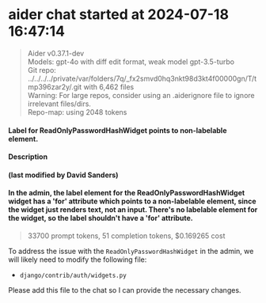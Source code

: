 
# aider chat started at 2024-07-18 16:47:14

> Aider v0.37.1-dev  
> Models: gpt-4o with diff edit format, weak model gpt-3.5-turbo  
> Git repo: ../../../../private/var/folders/7q/_fx2smvd0hq3nkt98d3kt4f00000gn/T/tmp396zar2y/.git with 6,462 files  
> Warning: For large repos, consider using an .aiderignore file to ignore irrelevant files/dirs.  
> Repo-map: using 2048 tokens  

#### Label for ReadOnlyPasswordHashWidget points to non-labelable element.  
#### Description  
#### 	   
#### 		(last modified by David Sanders)  
#### 	   
#### In the admin, the label element for the ReadOnlyPasswordHashWidget widget has a 'for' attribute which points to a non-labelable element, since the widget just renders text, not an input. There's no labelable element for the widget, so the label shouldn't have a 'for' attribute.  
> 33700 prompt tokens, 51 completion tokens, $0.169265 cost  

To address the issue with the `ReadOnlyPasswordHashWidget` in the admin, we will likely need to modify the following file:

- `django/contrib/auth/widgets.py`

Please add this file to the chat so I can provide the necessary changes.

